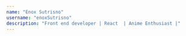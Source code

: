 ```yaml
---
name: "Enox Sutrisno"
username: "enoxSutrisno"
description: "Front end developer | React  | Anime Enthusiast |"
---
```

